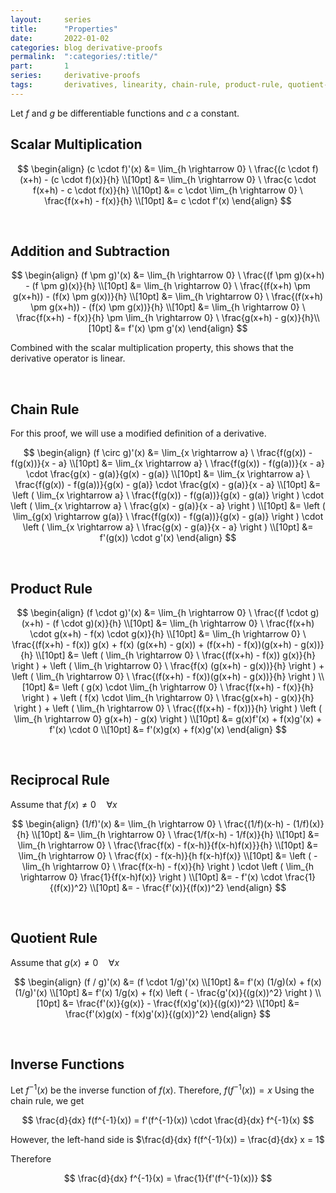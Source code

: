 ```yaml
---
layout:     series
title:      "Properties"
date:       2022-01-02
categories: blog derivative-proofs
permalink:  ":categories/:title/"
part:       1
series:     derivative-proofs
tags:       derivatives, linearity, chain-rule, product-rule, quotient-rule, inverse-functions
---
```


Let $f$ and $g$ be differentiable functions and $c$ a constant.

## Scalar Multiplication

$$
\begin{align}
    (c \cdot f)'(x)
    &= \lim_{h \rightarrow 0} \ \frac{(c \cdot f)(x+h) - (c \cdot f)(x)}{h} \\[10pt]
    &= \lim_{h \rightarrow 0} \ \frac{c \cdot f(x+h) - c \cdot f(x)}{h} \\[10pt]
    &= c \cdot \lim_{h \rightarrow 0} \ \frac{f(x+h) - f(x)}{h} \\[10pt]
    &= c \cdot f'(x)
\end{align}
$$

<br>

## Addition and Subtraction

$$
\begin{align}
    (f \pm g)'(x)
    &= \lim_{h \rightarrow 0} \ \frac{(f \pm g)(x+h) - (f \pm g)(x)}{h} \\[10pt]
    &= \lim_{h \rightarrow 0} \ \frac{(f(x+h) \pm g(x+h)) - (f(x) \pm g(x))}{h} \\[10pt]
    &= \lim_{h \rightarrow 0} \ \frac{(f(x+h) \pm g(x+h)) - (f(x) \pm g(x))}{h} \\[10pt]
    &= \lim_{h \rightarrow 0} \ \frac{f(x+h) - f(x)}{h} \pm \lim_{h \rightarrow 0} \ \frac{g(x+h) - g(x)}{h}\\[10pt]
    &= f'(x) \pm g'(x)
\end{align}
$$

Combined with the scalar multiplication property, this shows that the derivative operator is linear.

<br>

## Chain Rule

For this proof, we will use a modified definition of a derivative.

$$
\begin{align}
    (f \circ g)'(x)
    &= \lim_{x \rightarrow a} \ \frac{f(g(x)) - f(g(x))}{x - a} \\[10pt]
    &= \lim_{x \rightarrow a} \ \frac{f(g(x)) - f(g(a))}{x - a} \cdot \frac{g(x) - g(a)}{g(x) - g(a)} \\[10pt]
    &= \lim_{x \rightarrow a} \ \frac{f(g(x)) - f(g(a))}{g(x) - g(a)} \cdot \frac{g(x) - g(a)}{x - a} \\[10pt]
    &= \left ( \lim_{x \rightarrow a} \ \frac{f(g(x)) - f(g(a))}{g(x) - g(a)} \right ) \cdot \left ( \lim_{x \rightarrow a} \ \frac{g(x) - g(a)}{x - a} \right ) \\[10pt]
    &= \left ( \lim_{g(x) \rightarrow g(a)} \ \frac{f(g(x)) - f(g(a))}{g(x) - g(a)} \right ) \cdot \left ( \lim_{x \rightarrow a} \ \frac{g(x) - g(a)}{x - a} \right ) \\[10pt]
    &= f'(g(x)) \cdot g'(x)
\end{align}
$$

<br>

## Product Rule

$$
\begin{align}
    (f \cdot g)'(x)
    &= \lim_{h \rightarrow 0} \ \frac{(f \cdot g)(x+h) - (f \cdot g)(x)}{h} \\[10pt]
    &= \lim_{h \rightarrow 0} \ \frac{f(x+h) \cdot g(x+h) - f(x) \cdot g(x)}{h} \\[10pt]
    &= \lim_{h \rightarrow 0} \ \frac{(f(x+h) - f(x)) g(x) + f(x) (g(x+h) - g(x)) + (f(x+h) - f(x))(g(x+h) - g(x))}{h} \\[10pt]
    &= \left ( \lim_{h \rightarrow 0} \ \frac{(f(x+h) - f(x)) g(x)}{h} \right ) + \left ( \lim_{h \rightarrow 0} \ \frac{f(x) (g(x+h) - g(x))}{h} \right ) + \left ( \lim_{h \rightarrow 0} \ \frac{(f(x+h) - f(x))(g(x+h) - g(x))}{h} \right ) \\[10pt]
    &= \left ( g(x) \cdot \lim_{h \rightarrow 0} \ \frac{f(x+h) - f(x)}{h} \right ) + \left ( f(x) \cdot \lim_{h \rightarrow 0} \ \frac{g(x+h) - g(x)}{h} \right ) + \left ( \lim_{h \rightarrow 0} \ \frac{(f(x+h) - f(x))}{h} \right ) \left ( \lim_{h \rightarrow 0} g(x+h) - g(x) \right ) \\[10pt]
    &= g(x)f'(x) + f(x)g'(x) + f'(x) \cdot 0 \\[10pt]
    &= f'(x)g(x) + f(x)g'(x)
\end{align}
$$

<br>

## Reciprocal Rule

Assume that $f(x) \neq 0 \quad \forall x$

$$
\begin{align}
    (1/f)'(x)
    &= \lim_{h \rightarrow 0} \ \frac{(1/f)(x-h) - (1/f)(x)}{h} \\[10pt]
    &= \lim_{h \rightarrow 0} \ \frac{1/f(x-h) - 1/f(x)}{h} \\[10pt]
    &= \lim_{h \rightarrow 0} \ \frac{\frac{f(x) - f(x-h)}{f(x-h)f(x)}}{h} \\[10pt]
    &= \lim_{h \rightarrow 0} \ \frac{f(x) - f(x-h)}{h f(x-h)f(x)} \\[10pt]
    &= \left ( - \lim_{h \rightarrow 0} \ \frac{f(x-h) - f(x)}{h} \right ) \cdot \left ( \lim_{h \rightarrow 0} \frac{1}{f(x-h)f(x)} \right ) \\[10pt]
    &= - f'(x) \cdot \frac{1}{(f(x))^2} \\[10pt]
    &= - \frac{f'(x)}{(f(x))^2}
\end{align}
$$

<br>

## Quotient Rule

Assume that $g(x) \neq 0 \quad \forall x$

$$
\begin{align}
    (f / g)'(x)
    &= (f \cdot 1/g)'(x) \\[10pt]
    &= f'(x) (1/g)(x) + f(x) (1/g)'(x) \\[10pt]
    &= f'(x) 1/g(x) + f(x) \left ( - \frac{g'(x)}{(g(x))^2} \right ) \\[10pt]
    &= \frac{f'(x)}{g(x)} - \frac{f(x)g'(x)}{(g(x))^2} \\[10pt]
    &= \frac{f'(x)g(x) - f(x)g'(x)}{(g(x))^2}
\end{align}
$$

<br>

## Inverse Functions

Let $f^{-1}(x)$ be the inverse function of $f(x)$. Therefore, $f(f^{-1}(x)) = x$ Using the chain rule, we get

$$
\frac{d}{dx} f(f^{-1}(x)) = f'(f^{-1}(x)) \cdot \frac{d}{dx} f^{-1}(x)
$$

However, the left-hand side is $\frac{d}{dx} f(f^{-1}(x)) = \frac{d}{dx} x = 1$

Therefore

$$
\frac{d}{dx} f^{-1}(x) = \frac{1}{f'(f^{-1}(x))}
$$
